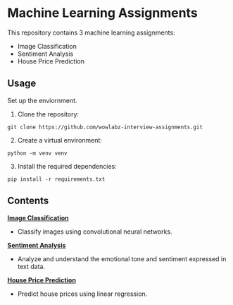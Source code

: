 # Machine Learning Assignments 

This repository contains 3 machine learning assignments:

- Image Classification
- Sentiment Analysis
- House Price Prediction


## Usage

Set up the enviornment.

1. Clone the repository:
```
git clone https://github.com/wowlabz-interview-assignments.git
```
2. Create a virtual environment:
```
python -m venv venv
```
3. Install the required dependencies:
```
pip install -r requirements.txt
```

## Contents

[**Image Classification**](/image_classification/README.md) 
- Classify images using convolutional neural networks. 

[**Sentiment Analysis**](/sentiment_analysis/README.md) 
- Analyze and understand the emotional tone and sentiment expressed in text data.

[**House Price Prediction**](/predicting_house_prices/README.md) 
- Predict house prices using linear regression.
